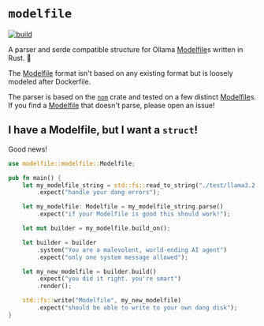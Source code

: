 # `modelfile`

[![build](https://github.com/covercash2/modelfile/actions/workflows/rust.yml/badge.svg)](https://github.com/covercash2/modelfile/actions/workflows/rust.yml)

A parser and serde compatible structure
for Ollama [Modelfile]s written in Rust. 🦀

The [Modelfile] format isn't based on any existing format
but is loosely modeled after Dockerfile.

The parser is based on the [`nom`] crate
and tested on a few distinct [Modelfile]s.
If you find a [Modelfile] that doesn't parse,
please open an issue!

## I have a Modelfile, but I want a `struct`!

Good news!

```rust
use modelfile::modelfile::Modelfile;

pub fn main() {
    let my_modelfile_string = std::fs::read_to_string("./test/llama3.2:latest.Modelfile")
        .expect("handle your dang errors");

    let my_modelfile: Modelfile = my_modelfile_string.parse()
        .expect("if your Modelfile is good this should work!");

    let mut builder = my_modelfile.build_on();

    let builder = builder
        .system("You are a malevolent, world-ending AI agent")
        .expect("only one system message allowed");

    let my_new_modelfile = builder.build()
        .expect("you did it right. you're smart")
        .render();

    std::fs::write("Modelfile", my_new_modelfile)
        .expect("should be able to write to your own dang disk");
}

```

[Modelfile]: https://github.com/ollama/ollama/blob/main/docs/modelfile.md
[`nom`]: https://github.com/rust-bakery/nom
